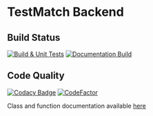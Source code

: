 # TestMatch Backend

## Build Status
[![Build & Unit Tests](https://github.com/LiamBlake/TestMatch-Backend/actions/workflows/build-and-test.yml/badge.svg?branch=master)](https://github.com/LiamBlake/TestMatch-Backend/actions/workflows/build-and-test.yml)  [![Documentation Build](https://github.com/LiamBlake/TestMatch-Backend/actions/workflows/generate_docs.yml/badge.svg?branch=master)](https://github.com/LiamBlake/TestMatch-Backend/actions/workflows/generate_docs.yml)

## Code Quality
 [![Codacy Badge](https://app.codacy.com/project/badge/Grade/f6f55f2a99bf40ceb541b5351616e77c)](https://www.codacy.com/gh/LiamBlake/TestMatch/dashboard?utm_source=github.com&amp;utm_medium=referral&amp;utm_content=LiamBlake/TestMatch&amp;utm_campaign=Badge_Grade) [![CodeFactor](https://www.codefactor.io/repository/github/liamblake/testmatch/badge)](https://www.codefactor.io/repository/github/liamblake/testmatch)

Class and function documentation available [here](https://liamblake.github.io/TestMatch/)

